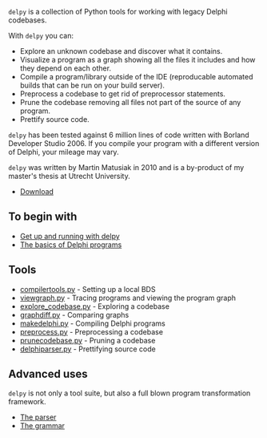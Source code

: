 `delpy` is a collection of Python tools for working with legacy Delphi
codebases.

With `delpy` you can:

* Explore an unknown codebase and discover what it contains.
* Visualize a program as a graph showing all the files it includes and how
  they depend on each other.
* Compile a program/library outside of the IDE (reproducable automated builds 
that can be run on your build server).
* Preprocess a codebase to get rid of preprocessor statements.
* Prune the codebase removing all files not part of the source of any program.
* Prettify source code.

`delpy` has been tested against 6 million lines of code written with Borland Developer
Studio 2006. If you compile your program with a different version of
Delphi, your mileage may vary.

`delpy` was written by Martin Matusiak in 2010 and is a by-product of my
master's thesis at Utrecht University.

* [Download](https://sourceforge.net/projects/delpysuite/files)

## To begin with

* [Get up and running with delpy](up_and_running.html)
* [The basics of Delphi programs](program_basics.html)

## Tools

* [compilertools.py](compilertools.html) - Setting up a local BDS
* [viewgraph.py](viewgraph.html) - Tracing programs and viewing the program graph
* [explore_codebase.py](explore_codebase.html) - Exploring a codebase
* [graphdiff.py](graphdiff.html) - Comparing graphs
* [makedelphi.py](makedelphi.html) - Compiling Delphi programs
* [preprocess.py](preprocess.html) - Preprocessing a codebase
* [prunecodebase.py](prunecodebase.html) - Pruning a codebase
* [delphiparser.py](delphiparser.html) - Prettifying source code

## Advanced uses

`delpy` is not only a tool suite, but also a full blown program transformation
framework.

* [The parser](parser.html)
* [The grammar](grammar.html)
